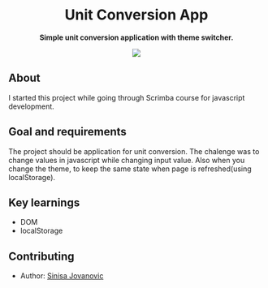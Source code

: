 <h1 align="center">Unit Conversion App</h1>
<p align="center"><strong>Simple unit conversion application with theme switcher.</strong>

<div align="center"><img src="https://i.ibb.co/RvTZw49/unitconversion.png"></img></div>
<h2>About</h2>
I started this project while going through Scrimba course for javascript development.

<h2>Goal and requirements</h2>

The project should be application for unit conversion. 
The chalenge was to change values in javascript while changing input value. 
Also when you change the theme, to keep the same state when page is refreshed(using localStorage).

<h2>Key learnings</h2>

- DOM  
- localStorage


<h2>Contributing</h2>

- Author: <a href="https://twitter.com/r4dixx" target="_blank">Sinisa Jovanovic</a>
